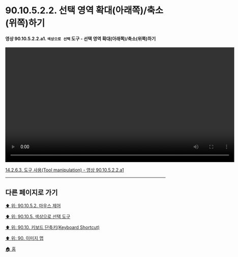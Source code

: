 # 90.10.5.2.2. 선택 영역 확대(아래쪽)/축소(위쪽)하기

<a id="90-10-05-02-02-a1"></a>

#### 영상 90.10.5.2.2.a1. `색상으로 선택` 도구 - 선택 영역 확대(아래쪽)/축소(위쪽)하기
<video controls="controls" width="720" src="https://github.com/wonder13662/gimp/assets/15767104/518a4abc-e3d0-413c-b391-9da93d5080e3"></video>

[14.2.6.3. 도구 사용(Tool manipulation) - 영상 90.10.5.2.2.a1](./14-02-06-03-tool_manipulation.md#90-10-05-02-02-a1)

***

## 다른 페이지로 가기

[⬆️ 위: 90.10.5.2. 마우스 제어](./90-10-05-02-00-mouse-control.md)

[⬆️ 위: 90.10.5. 색상으로 선택 도구](./90-10-05-00-select_by_color.md)

[⬆️ 위: 90.10. 키보드 단축키(Keyboard Shortcut)](./90-10-00-keyboard_shortcut.md)

[⬆️ 위: 90. 이미지 맵](./90-00-image-map.md)

[🏠 홈](./00-home.md)